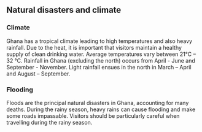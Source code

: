 ## Natural disasters and climate

### **Climate**

Ghana has a tropical climate leading to high temperatures and also heavy rainfall. Due to the heat, it is important that visitors maintain a healthy supply of clean drinking water. Average temperatures vary between 21°C – 32 °C. Rainfall in Ghana (excluding the north) occurs from April - June and September - November. Light rainfall ensues in the north in March – April and August – September.

### **Flooding**

Floods are the principal natural disasters in Ghana, accounting for many deaths. During the rainy season, heavy rains can cause flooding and make some roads impassable. Visitors should be particularly careful when travelling during the rainy season.